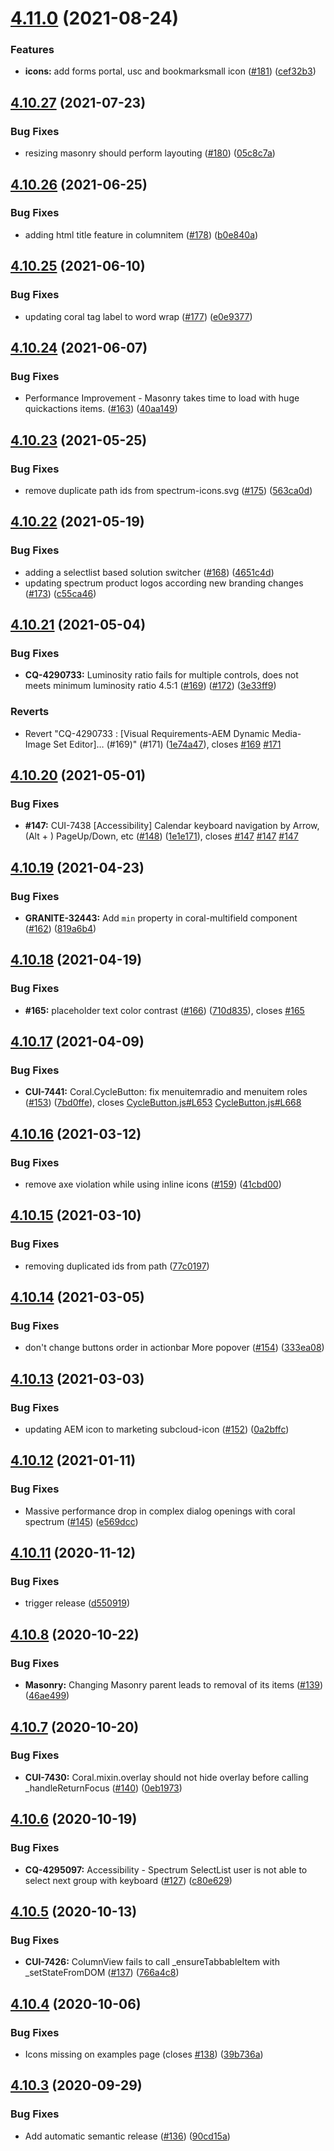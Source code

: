 # [4.11.0](https://github.com/adobe/coral-spectrum/compare/v4.10.27...v4.11.0) (2021-08-24)


### Features

* **icons:** add forms portal, usc and bookmarksmall icon ([#181](https://github.com/adobe/coral-spectrum/issues/181)) ([cef32b3](https://github.com/adobe/coral-spectrum/commit/cef32b3236437d183b94201e58c01994c0d7e355))

## [4.10.27](https://github.com/adobe/coral-spectrum/compare/v4.10.26...v4.10.27) (2021-07-23)


### Bug Fixes

* resizing masonry should perform layouting ([#180](https://github.com/adobe/coral-spectrum/issues/180)) ([05c8c7a](https://github.com/adobe/coral-spectrum/commit/05c8c7aba3ed618dd30bc196cf546a1741139332))

## [4.10.26](https://github.com/adobe/coral-spectrum/compare/v4.10.25...v4.10.26) (2021-06-25)


### Bug Fixes

* adding html title feature in columnitem ([#178](https://github.com/adobe/coral-spectrum/issues/178)) ([b0e840a](https://github.com/adobe/coral-spectrum/commit/b0e840a8fc6252a2345202766c02fc10a78b9345))

## [4.10.25](https://github.com/adobe/coral-spectrum/compare/v4.10.24...v4.10.25) (2021-06-10)


### Bug Fixes

* updating coral tag label to word wrap ([#177](https://github.com/adobe/coral-spectrum/issues/177)) ([e0e9377](https://github.com/adobe/coral-spectrum/commit/e0e9377bcaecef07a3558cbe58885b3ed26db33c))

## [4.10.24](https://github.com/adobe/coral-spectrum/compare/v4.10.23...v4.10.24) (2021-06-07)


### Bug Fixes

* Performance Improvement - Masonry takes time to load with huge quickactions items. ([#163](https://github.com/adobe/coral-spectrum/issues/163)) ([40aa149](https://github.com/adobe/coral-spectrum/commit/40aa14980f6e55e989a1182d2cd961ed41f6702e))

## [4.10.23](https://github.com/adobe/coral-spectrum/compare/v4.10.22...v4.10.23) (2021-05-25)


### Bug Fixes

* remove duplicate path ids from spectrum-icons.svg ([#175](https://github.com/adobe/coral-spectrum/issues/175)) ([563ca0d](https://github.com/adobe/coral-spectrum/commit/563ca0d5cf72c8466bd846732a7e990b85482d90))

## [4.10.22](https://github.com/adobe/coral-spectrum/compare/v4.10.21...v4.10.22) (2021-05-19)


### Bug Fixes

* adding a selectlist based solution switcher  ([#168](https://github.com/adobe/coral-spectrum/issues/168)) ([4651c4d](https://github.com/adobe/coral-spectrum/commit/4651c4d49cde003561c7622caec4cebd484b0ce8))
* updating spectrum product logos according new branding changes ([#173](https://github.com/adobe/coral-spectrum/issues/173)) ([c55ca46](https://github.com/adobe/coral-spectrum/commit/c55ca46e6443dcbeb5129379c79f9aaeb427aa65))

## [4.10.21](https://github.com/adobe/coral-spectrum/compare/v4.10.20...v4.10.21) (2021-05-04)


### Bug Fixes

* **CQ-4290733:** Luminosity ratio fails for multiple controls, does not meets minimum luminosity ratio 4.5:1 ([#169](https://github.com/adobe/coral-spectrum/issues/169)) ([#172](https://github.com/adobe/coral-spectrum/issues/172)) ([3e33ff9](https://github.com/adobe/coral-spectrum/commit/3e33ff9640cf147c04adec22b6828501af94b084))


### Reverts

* Revert "CQ-4290733 : [Visual Requirements-AEM Dynamic Media-Image Set Editor]… (#169)" (#171) ([1e74a47](https://github.com/adobe/coral-spectrum/commit/1e74a4770ef2f300f9fc6439f078576455d6b7bc)), closes [#169](https://github.com/adobe/coral-spectrum/issues/169) [#171](https://github.com/adobe/coral-spectrum/issues/171)

## [4.10.20](https://github.com/adobe/coral-spectrum/compare/v4.10.19...v4.10.20) (2021-05-01)


### Bug Fixes

* **#147:** CUI-7438 [Accessibility] Calendar keyboard navigation by Arrow, (Alt + ) PageUp/Down, etc ([#148](https://github.com/adobe/coral-spectrum/issues/148)) ([1e1e171](https://github.com/adobe/coral-spectrum/commit/1e1e171261021cec08920e8fdbafc1420c98e6b2)), closes [#147](https://github.com/adobe/coral-spectrum/issues/147) [#147](https://github.com/adobe/coral-spectrum/issues/147) [#147](https://github.com/adobe/coral-spectrum/issues/147)

## [4.10.19](https://github.com/adobe/coral-spectrum/compare/v4.10.18...v4.10.19) (2021-04-23)


### Bug Fixes

* **GRANITE-32443:** Add `min` property in coral-multifield component ([#162](https://github.com/adobe/coral-spectrum/issues/162)) ([819a6b4](https://github.com/adobe/coral-spectrum/commit/819a6b448fc182d2347667d1d765db926552a51c))

## [4.10.18](https://github.com/adobe/coral-spectrum/compare/v4.10.17...v4.10.18) (2021-04-19)


### Bug Fixes

* **#165:** placeholder text color contrast ([#166](https://github.com/adobe/coral-spectrum/issues/166)) ([710d835](https://github.com/adobe/coral-spectrum/commit/710d83535bba6988cc9b283270c88dff0bbed4d0)), closes [#165](https://github.com/adobe/coral-spectrum/issues/165)

## [4.10.17](https://github.com/adobe/coral-spectrum/compare/v4.10.16...v4.10.17) (2021-04-09)


### Bug Fixes

* **CUI-7441:** Coral.CycleButton: fix menuitemradio and menuitem roles ([#153](https://github.com/adobe/coral-spectrum/issues/153)) ([7bd0ffe](https://github.com/adobe/coral-spectrum/commit/7bd0ffeb4c44eb68ab6e416e40786c3515572aef)), closes [CycleButton.js#L653](https://github.com/CycleButton.js/issues/L653) [CycleButton.js#L668](https://github.com/CycleButton.js/issues/L668)

## [4.10.16](https://github.com/adobe/coral-spectrum/compare/v4.10.15...v4.10.16) (2021-03-12)


### Bug Fixes

* remove axe violation while using inline icons ([#159](https://github.com/adobe/coral-spectrum/issues/159)) ([41cbd00](https://github.com/adobe/coral-spectrum/commit/41cbd004012f890231c864eee3f5a691560b14c1))

## [4.10.15](https://github.com/adobe/coral-spectrum/compare/v4.10.14...v4.10.15) (2021-03-10)


### Bug Fixes

* removing duplicated ids from path ([77c0197](https://github.com/adobe/coral-spectrum/commit/77c0197a7fd5198696adc3da8dc95aa757b884cd))

## [4.10.14](https://github.com/adobe/coral-spectrum/compare/v4.10.13...v4.10.14) (2021-03-05)


### Bug Fixes

* don't change buttons order in actionbar More popover ([#154](https://github.com/adobe/coral-spectrum/issues/154)) ([333ea08](https://github.com/adobe/coral-spectrum/commit/333ea08f2c7b430316f4d772e689579ef9c69dd9))

## [4.10.13](https://github.com/adobe/coral-spectrum/compare/v4.10.12...v4.10.13) (2021-03-03)


### Bug Fixes

* updating AEM icon to marketing subcloud-icon ([#152](https://github.com/adobe/coral-spectrum/issues/152)) ([0a2bffc](https://github.com/adobe/coral-spectrum/commit/0a2bffc5d71b41728b40d58cc565f6a53efa7206))

## [4.10.12](https://github.com/adobe/coral-spectrum/compare/v4.10.11...v4.10.12) (2021-01-11)


### Bug Fixes

* Massive performance drop in complex dialog openings with coral spectrum ([#145](https://github.com/adobe/coral-spectrum/issues/145)) ([e569dcc](https://github.com/adobe/coral-spectrum/commit/e569dcccafab2a2eb6930d7042a48cb73aac32c1))

## [4.10.11](https://github.com/adobe/coral-spectrum/compare/v4.10.10...v4.10.11) (2020-11-12)


### Bug Fixes

* trigger release ([d550919](https://github.com/adobe/coral-spectrum/commit/d55091912754abdc8e801ee1da427744c4ee69b0))

## [4.10.8](https://github.com/adobe/coral-spectrum/compare/v4.10.7...v4.10.8) (2020-10-22)


### Bug Fixes

* **Masonry:** Changing Masonry parent leads to removal of its items ([#139](https://github.com/adobe/coral-spectrum/issues/139)) ([46ae499](https://github.com/adobe/coral-spectrum/commit/46ae499f9aef04a1416ebb26b1c5365af36a0698))

## [4.10.7](https://github.com/adobe/coral-spectrum/compare/v4.10.6...v4.10.7) (2020-10-20)


### Bug Fixes

* **CUI-7430:** Coral.mixin.overlay should not hide overlay before calling _handleReturnFocus ([#140](https://github.com/adobe/coral-spectrum/issues/140)) ([0eb1973](https://github.com/adobe/coral-spectrum/commit/0eb197326369169466365b0438acaa5cadf1abd5))

## [4.10.6](https://github.com/adobe/coral-spectrum/compare/v4.10.5...v4.10.6) (2020-10-19)


### Bug Fixes

* **CQ-4295097:** Accessibility - Spectrum SelectList user is not able to select next group with keyboard ([#127](https://github.com/adobe/coral-spectrum/issues/127)) ([c80e629](https://github.com/adobe/coral-spectrum/commit/c80e629f5d3411d1672822cd2aa4a80fd76e9784))

## [4.10.5](https://github.com/adobe/coral-spectrum/compare/v4.10.4...v4.10.5) (2020-10-13)


### Bug Fixes

* **CUI-7426:** ColumnView fails to call _ensureTabbableItem with _setStateFromDOM ([#137](https://github.com/adobe/coral-spectrum/issues/137)) ([766a4c8](https://github.com/adobe/coral-spectrum/commit/766a4c836f4e5f994a299d9a0b7723bdb6f28e04))

## [4.10.4](https://github.com/adobe/coral-spectrum/compare/v4.10.3...v4.10.4) (2020-10-06)


### Bug Fixes

* Icons missing on examples page (closes [#138](https://github.com/adobe/coral-spectrum/issues/138)) ([39b736a](https://github.com/adobe/coral-spectrum/commit/39b736a800f9ffdedc242ad1de49ce7b402fbb5a))

## [4.10.3](https://github.com/adobe/coral-spectrum/compare/v4.10.2...v4.10.3) (2020-09-29)


### Bug Fixes

* Add automatic semantic release ([#136](https://github.com/adobe/coral-spectrum/issues/136)) ([90cd15a](https://github.com/adobe/coral-spectrum/commit/90cd15aabc2684a03bf84f14f1ab5be1eeae1b15))
